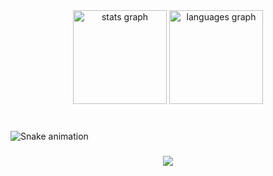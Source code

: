 <div align="center">
  <img src="https://github-readme-stats.vercel.app/api?username=abouramd&hide_title=false&hide_rank=false&show_icons=true&include_all_commits=true&count_private=true&disable_animations=false&theme=dracula&locale=en&hide_border=false&order=1" height="150" alt="stats graph"  />
  <img src="https://github-readme-stats.vercel.app/api/top-langs?username=abouramd&locale=en&hide_title=false&layout=compact&card_width=320&langs_count=5&theme=dracula&hide_border=false&order=2" height="150" alt="languages graph"  />
</div>

###

<br clear="both">

<img src="https://github.com/abouramd/abouramd/blob/output/github-contribution-grid-snake.gif" alt="Snake animation" />

###

<div align="center">
  <img src="https://profile-counter.glitch.me/abouramd/count.svg?"  />
</div>

###
